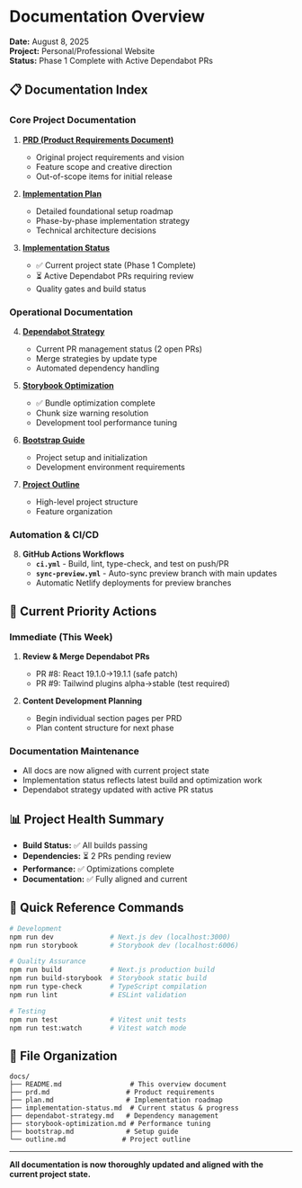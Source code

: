 # Documentation Overview

**Date:** August 8, 2025  
**Project:** Personal/Professional Website  
**Status:** Phase 1 Complete with Active Dependabot PRs

## 📋 Documentation Index

### Core Project Documentation

1. **[PRD (Product Requirements Document)](./prd.md)**

   - Original project requirements and vision
   - Feature scope and creative direction
   - Out-of-scope items for initial release

2. **[Implementation Plan](./plan.md)**

   - Detailed foundational setup roadmap
   - Phase-by-phase implementation strategy
   - Technical architecture decisions

3. **[Implementation Status](./implementation-status.md)**
   - ✅ Current project state (Phase 1 Complete)
   - ⏳ Active Dependabot PRs requiring review
   - Quality gates and build status

### Operational Documentation

4. **[Dependabot Strategy](./dependabot-strategy.md)**

   - Current PR management status (2 open PRs)
   - Merge strategies by update type
   - Automated dependency handling

5. **[Storybook Optimization](./storybook-optimization.md)**

   - ✅ Bundle optimization complete
   - Chunk size warning resolution
   - Development tool performance tuning

6. **[Bootstrap Guide](./bootstrap.md)**

   - Project setup and initialization
   - Development environment requirements

7. **[Project Outline](./outline.md)**
   - High-level project structure
   - Feature organization

### Automation & CI/CD

8. **GitHub Actions Workflows**
   - **`ci.yml`** - Build, lint, type-check, and test on push/PR
   - **`sync-preview.yml`** - Auto-sync preview branch with main updates
   - Automatic Netlify deployments for preview branches

## 🎯 Current Priority Actions

### Immediate (This Week)

1. **Review & Merge Dependabot PRs**

   - PR #8: React 19.1.0→19.1.1 (safe patch)
   - PR #9: Tailwind plugins alpha→stable (test required)

2. **Content Development Planning**
   - Begin individual section pages per PRD
   - Plan content structure for next phase

### Documentation Maintenance

- All docs are now aligned with current project state
- Implementation status reflects latest build and optimization work
- Dependabot strategy updated with active PR status

## 📊 Project Health Summary

- **Build Status:** ✅ All builds passing
- **Dependencies:** ⏳ 2 PRs pending review
- **Performance:** ✅ Optimizations complete
- **Documentation:** ✅ Fully aligned and current

## 🔧 Quick Reference Commands

```bash
# Development
npm run dev              # Next.js dev (localhost:3000)
npm run storybook        # Storybook dev (localhost:6006)

# Quality Assurance
npm run build            # Next.js production build
npm run build-storybook  # Storybook static build
npm run type-check       # TypeScript compilation
npm run lint             # ESLint validation

# Testing
npm run test             # Vitest unit tests
npm run test:watch       # Vitest watch mode
```

## 📁 File Organization

```
docs/
├── README.md                 # This overview document
├── prd.md                   # Product requirements
├── plan.md                  # Implementation roadmap
├── implementation-status.md  # Current status & progress
├── dependabot-strategy.md   # Dependency management
├── storybook-optimization.md # Performance tuning
├── bootstrap.md             # Setup guide
└── outline.md              # Project outline
```

---

**All documentation is now thoroughly updated and aligned with the current project state.**
